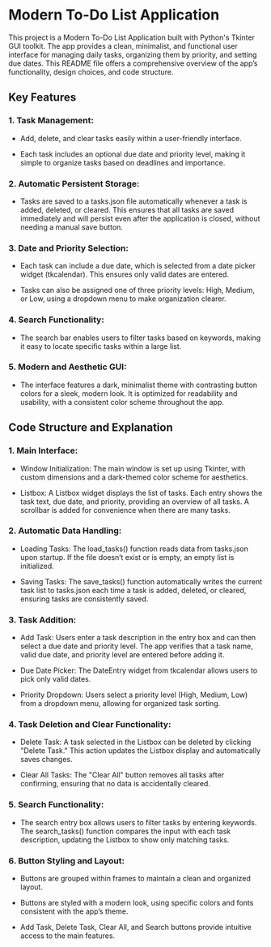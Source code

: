 # Modern To-Do List Application
This project is a Modern To-Do List Application built with Python's Tkinter GUI toolkit. The app provides a clean, minimalist, and functional user interface for managing daily tasks, organizing them by priority, and setting due dates. This README file offers a comprehensive overview of the app’s functionality, design choices, and code structure.

## Key Features

### 1. Task Management:
- Add, delete, and clear tasks easily within a user-friendly interface.

- Each task includes an optional due date and priority level, making it simple to organize tasks based on deadlines and importance.

### 2. Automatic Persistent Storage:
- Tasks are saved to a tasks.json file automatically whenever a task is added, deleted, or cleared. This ensures that all tasks are saved immediately and will persist even after the application is closed, without needing a manual save button.

### 3. Date and Priority Selection:
- Each task can include a due date, which is selected from a date picker widget (tkcalendar). This ensures only valid dates are entered.

- Tasks can also be assigned one of three priority levels: High, Medium, or Low, using a dropdown menu to make organization clearer.

### 4. Search Functionality:
- The search bar enables users to filter tasks based on keywords, making it easy to locate specific tasks within a large list.

### 5. Modern and Aesthetic GUI:
- The interface features a dark, minimalist theme with contrasting button colors for a sleek, modern look. It is optimized for readability and usability, with a consistent color scheme throughout the app.


## Code Structure and Explanation

### 1. Main Interface:
- Window Initialization: The main window is set up using Tkinter, with custom dimensions and a dark-themed color scheme for aesthetics.

- Listbox: A Listbox widget displays the list of tasks. Each entry shows the task text, due date, and priority, providing an overview of all tasks. A scrollbar is added for convenience when there are many tasks.

### 2. Automatic Data Handling:
- Loading Tasks: The load_tasks() function reads data from tasks.json upon startup. If the file doesn’t exist or is empty, an empty list is initialized.

- Saving Tasks: The save_tasks() function automatically writes the current task list to tasks.json each time a task is added, deleted, or cleared, ensuring tasks are consistently saved.

### 3. Task Addition:
- Add Task: Users enter a task description in the entry box and can then select a due date and priority level. The app verifies that a task name, valid due date, and priority level are entered before adding it.

- Due Date Picker: The DateEntry widget from tkcalendar allows users to pick only valid dates.

- Priority Dropdown: Users select a priority level (High, Medium, Low) from a dropdown menu, allowing for organized task sorting.

### 4. Task Deletion and Clear Functionality:
- Delete Task: A task selected in the Listbox can be deleted by clicking "Delete Task." This action updates the Listbox display and automatically saves changes.

- Clear All Tasks: The "Clear All" button removes all tasks after confirming, ensuring that no data is accidentally cleared.

### 5. Search Functionality:
- The search entry box allows users to filter tasks by entering keywords. The search_tasks() function compares the input with each task description, updating the Listbox to show only matching tasks.

### 6. Button Styling and Layout:
- Buttons are grouped within frames to maintain a clean and organized layout.

- Buttons are styled with a modern look, using specific colors and fonts consistent with the app’s theme.

- Add Task, Delete Task, Clear All, and Search buttons provide intuitive access to the main features.